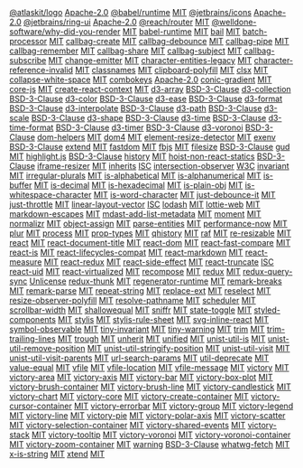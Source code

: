 <chunk include-id="js-libraries">

<tr>
<td>
  <a href="https://www.npmjs.com/package/@atlaskit/logo">@atlaskit/logo</a>
</td>
<td>
  <a href="https://opensource.org/licenses/Apache-2.0">Apache-2.0</a>
</td>
</tr>
<tr>
<td>
  <a href="https://www.npmjs.com/package/@babel/runtime">@babel/runtime</a>
</td>
<td>
  <a href="https://opensource.org/licenses/MIT">MIT</a>
</td>
</tr>
<tr>
<td>
  <a href="https://www.npmjs.com/package/@jetbrains/icons">@jetbrains/icons</a>
</td>
<td>
  <a href="https://opensource.org/licenses/Apache-2.0">Apache-2.0</a>
</td>
</tr>
<tr>
<td>
  <a href="https://www.npmjs.com/package/@jetbrains/ring-ui">@jetbrains/ring-ui</a>
</td>
<td>
  <a href="https://opensource.org/licenses/Apache-2.0">Apache-2.0</a>
</td>
</tr>
<tr>
<td>
  <a href="https://www.npmjs.com/package/@reach/router">@reach/router</a>
</td>
<td>
  <a href="https://opensource.org/licenses/MIT">MIT</a>
</td>
</tr>
<tr>
<td>
  <a href="https://www.npmjs.com/package/@welldone-software/why-did-you-render">@welldone-software/why-did-you-render</a>
</td>
<td>
  <a href="https://opensource.org/licenses/MIT">MIT</a>
</td>
</tr>
<tr>
<td>
  <a href="https://www.npmjs.com/package/babel-runtime">babel-runtime</a>
</td>
<td>
  <a href="https://opensource.org/licenses/MIT">MIT</a>
</td>
</tr>
<tr>
<td>
  <a href="https://www.npmjs.com/package/bail">bail</a>
</td>
<td>
  <a href="https://opensource.org/licenses/MIT">MIT</a>
</td>
</tr>
<tr>
<td>
  <a href="https://www.npmjs.com/package/batch-processor">batch-processor</a>
</td>
<td>
  <a href="https://opensource.org/licenses/MIT">MIT</a>
</td>
</tr>
<tr>
<td>
  <a href="https://www.npmjs.com/package/callbag-create">callbag-create</a>
</td>
<td>
  <a href="https://opensource.org/licenses/MIT">MIT</a>
</td>
</tr>
<tr>
<td>
  <a href="https://www.npmjs.com/package/callbag-debounce">callbag-debounce</a>
</td>
<td>
  <a href="https://opensource.org/licenses/MIT">MIT</a>
</td>
</tr>
<tr>
<td>
  <a href="https://www.npmjs.com/package/callbag-pipe">callbag-pipe</a>
</td>
<td>
  <a href="https://opensource.org/licenses/MIT">MIT</a>
</td>
</tr>
<tr>
<td>
  <a href="https://www.npmjs.com/package/callbag-remember">callbag-remember</a>
</td>
<td>
  <a href="https://opensource.org/licenses/MIT">MIT</a>
</td>
</tr>
<tr>
<td>
  <a href="https://www.npmjs.com/package/callbag-share">callbag-share</a>
</td>
<td>
  <a href="https://opensource.org/licenses/MIT">MIT</a>
</td>
</tr>
<tr>
<td>
  <a href="https://www.npmjs.com/package/callbag-subject">callbag-subject</a>
</td>
<td>
  <a href="https://opensource.org/licenses/MIT">MIT</a>
</td>
</tr>
<tr>
<td>
  <a href="https://www.npmjs.com/package/callbag-subscribe">callbag-subscribe</a>
</td>
<td>
  <a href="https://opensource.org/licenses/MIT">MIT</a>
</td>
</tr>
<tr>
<td>
  <a href="https://www.npmjs.com/package/change-emitter">change-emitter</a>
</td>
<td>
  <a href="https://opensource.org/licenses/MIT">MIT</a>
</td>
</tr>
<tr>
<td>
  <a href="https://www.npmjs.com/package/character-entities-legacy">character-entities-legacy</a>
</td>
<td>
  <a href="https://opensource.org/licenses/MIT">MIT</a>
</td>
</tr>
<tr>
<td>
  <a href="https://www.npmjs.com/package/character-reference-invalid">character-reference-invalid</a>
</td>
<td>
  <a href="https://opensource.org/licenses/MIT">MIT</a>
</td>
</tr>
<tr>
<td>
  <a href="https://www.npmjs.com/package/classnames">classnames</a>
</td>
<td>
  <a href="https://opensource.org/licenses/MIT">MIT</a>
</td>
</tr>
<tr>
<td>
  <a href="https://www.npmjs.com/package/clipboard-polyfill">clipboard-polyfill</a>
</td>
<td>
  <a href="https://opensource.org/licenses/MIT">MIT</a>
</td>
</tr>
<tr>
<td>
  <a href="https://www.npmjs.com/package/clsx">clsx</a>
</td>
<td>
  <a href="https://opensource.org/licenses/MIT">MIT</a>
</td>
</tr>
<tr>
<td>
  <a href="https://www.npmjs.com/package/collapse-white-space">collapse-white-space</a>
</td>
<td>
  <a href="https://opensource.org/licenses/MIT">MIT</a>
</td>
</tr>
<tr>
<td>
  <a href="https://www.npmjs.com/package/combokeys">combokeys</a>
</td>
<td>
  <a href="https://opensource.org/licenses/Apache-2.0">Apache-2.0</a>
</td>
</tr>
<tr>
<td>
  <a href="https://www.npmjs.com/package/conic-gradient">conic-gradient</a>
</td>
<td>
  <a href="https://opensource.org/licenses/MIT">MIT</a>
</td>
</tr>
<tr>
<td>
  <a href="https://www.npmjs.com/package/core-js">core-js</a>
</td>
<td>
  <a href="https://opensource.org/licenses/MIT">MIT</a>
</td>
</tr>
<tr>
<td>
  <a href="https://www.npmjs.com/package/create-react-context">create-react-context</a>
</td>
<td>
  <a href="https://opensource.org/licenses/MIT">MIT</a>
</td>
</tr>
<tr>
<td>
  <a href="https://www.npmjs.com/package/d3-array">d3-array</a>
</td>
<td>
  <a href="https://opensource.org/licenses/BSD-3-Clause">BSD-3-Clause</a>
</td>
</tr>
<tr>
<td>
  <a href="https://www.npmjs.com/package/d3-collection">d3-collection</a>
</td>
<td>
  <a href="https://opensource.org/licenses/BSD-3-Clause">BSD-3-Clause</a>
</td>
</tr>
<tr>
<td>
  <a href="https://www.npmjs.com/package/d3-color">d3-color</a>
</td>
<td>
  <a href="https://opensource.org/licenses/BSD-3-Clause">BSD-3-Clause</a>
</td>
</tr>
<tr>
<td>
  <a href="https://www.npmjs.com/package/d3-ease">d3-ease</a>
</td>
<td>
  <a href="https://opensource.org/licenses/BSD-3-Clause">BSD-3-Clause</a>
</td>
</tr>
<tr>
<td>
  <a href="https://www.npmjs.com/package/d3-format">d3-format</a>
</td>
<td>
  <a href="https://opensource.org/licenses/BSD-3-Clause">BSD-3-Clause</a>
</td>
</tr>
<tr>
<td>
  <a href="https://www.npmjs.com/package/d3-interpolate">d3-interpolate</a>
</td>
<td>
  <a href="https://opensource.org/licenses/BSD-3-Clause">BSD-3-Clause</a>
</td>
</tr>
<tr>
<td>
  <a href="https://www.npmjs.com/package/d3-path">d3-path</a>
</td>
<td>
  <a href="https://opensource.org/licenses/BSD-3-Clause">BSD-3-Clause</a>
</td>
</tr>
<tr>
<td>
  <a href="https://www.npmjs.com/package/d3-scale">d3-scale</a>
</td>
<td>
  <a href="https://opensource.org/licenses/BSD-3-Clause">BSD-3-Clause</a>
</td>
</tr>
<tr>
<td>
  <a href="https://www.npmjs.com/package/d3-shape">d3-shape</a>
</td>
<td>
  <a href="https://opensource.org/licenses/BSD-3-Clause">BSD-3-Clause</a>
</td>
</tr>
<tr>
<td>
  <a href="https://www.npmjs.com/package/d3-time">d3-time</a>
</td>
<td>
  <a href="https://opensource.org/licenses/BSD-3-Clause">BSD-3-Clause</a>
</td>
</tr>
<tr>
<td>
  <a href="https://www.npmjs.com/package/d3-time-format">d3-time-format</a>
</td>
<td>
  <a href="https://opensource.org/licenses/BSD-3-Clause">BSD-3-Clause</a>
</td>
</tr>
<tr>
<td>
  <a href="https://www.npmjs.com/package/d3-timer">d3-timer</a>
</td>
<td>
  <a href="https://opensource.org/licenses/BSD-3-Clause">BSD-3-Clause</a>
</td>
</tr>
<tr>
<td>
  <a href="https://www.npmjs.com/package/d3-voronoi">d3-voronoi</a>
</td>
<td>
  <a href="https://opensource.org/licenses/BSD-3-Clause">BSD-3-Clause</a>
</td>
</tr>
<tr>
<td>
  <a href="https://www.npmjs.com/package/dom-helpers">dom-helpers</a>
</td>
<td>
  <a href="https://opensource.org/licenses/MIT">MIT</a>
</td>
</tr>
<tr>
<td>
  <a href="https://www.npmjs.com/package/dom4">dom4</a>
</td>
<td>
  <a href="https://opensource.org/licenses/MIT">MIT</a>
</td>
</tr>
<tr>
<td>
  <a href="https://www.npmjs.com/package/element-resize-detector">element-resize-detector</a>
</td>
<td>
  <a href="https://opensource.org/licenses/MIT">MIT</a>
</td>
</tr>
<tr>
<td>
  <a href="https://www.npmjs.com/package/exenv">exenv</a>
</td>
<td>
  <a href="https://opensource.org/licenses/BSD-3-Clause">BSD-3-Clause</a>
</td>
</tr>
<tr>
<td>
  <a href="https://www.npmjs.com/package/extend">extend</a>
</td>
<td>
  <a href="https://opensource.org/licenses/MIT">MIT</a>
</td>
</tr>
<tr>
<td>
  <a href="https://www.npmjs.com/package/fastdom">fastdom</a>
</td>
<td>
  <a href="https://opensource.org/licenses/MIT">MIT</a>
</td>
</tr>
<tr>
<td>
  <a href="https://www.npmjs.com/package/fbjs">fbjs</a>
</td>
<td>
  <a href="https://opensource.org/licenses/MIT">MIT</a>
</td>
</tr>
<tr>
<td>
  <a href="https://www.npmjs.com/package/filesize">filesize</a>
</td>
<td>
  <a href="https://opensource.org/licenses/BSD-3-Clause">BSD-3-Clause</a>
</td>
</tr>
<tr>
<td>
  <a href="https://www.npmjs.com/package/gud">gud</a>
</td>
<td>
  <a href="https://opensource.org/licenses/MIT">MIT</a>
</td>
</tr>
<tr>
<td>
  <a href="https://www.npmjs.com/package/highlight.js">highlight.js</a>
</td>
<td>
  <a href="https://opensource.org/licenses/BSD-3-Clause">BSD-3-Clause</a>
</td>
</tr>
<tr>
<td>
  <a href="https://www.npmjs.com/package/history">history</a>
</td>
<td>
  <a href="https://opensource.org/licenses/MIT">MIT</a>
</td>
</tr>
<tr>
<td>
  <a href="https://www.npmjs.com/package/hoist-non-react-statics">hoist-non-react-statics</a>
</td>
<td>
  <a href="https://opensource.org/licenses/BSD-3-Clause">BSD-3-Clause</a>
</td>
</tr>
<tr>
<td>
  <a href="https://www.npmjs.com/package/iframe-resizer">iframe-resizer</a>
</td>
<td>
  <a href="https://opensource.org/licenses/MIT">MIT</a>
</td>
</tr>
<tr>
<td>
  <a href="https://www.npmjs.com/package/inherits">inherits</a>
</td>
<td>
  <a href="https://opensource.org/licenses/ISC">ISC</a>
</td>
</tr>
<tr>
<td>
  <a href="https://www.npmjs.com/package/intersection-observer">intersection-observer</a>
</td>
<td>
  <a href="https://opensource.org/licenses/W3C">W3C</a>
</td>
</tr>
<tr>
<td>
  <a href="https://www.npmjs.com/package/invariant">invariant</a>
</td>
<td>
  <a href="https://opensource.org/licenses/MIT">MIT</a>
</td>
</tr>
<tr>
<td>
  <a href="https://www.npmjs.com/package/irregular-plurals">irregular-plurals</a>
</td>
<td>
  <a href="https://opensource.org/licenses/MIT">MIT</a>
</td>
</tr>
<tr>
<td>
  <a href="https://www.npmjs.com/package/is-alphabetical">is-alphabetical</a>
</td>
<td>
  <a href="https://opensource.org/licenses/MIT">MIT</a>
</td>
</tr>
<tr>
<td>
  <a href="https://www.npmjs.com/package/is-alphanumerical">is-alphanumerical</a>
</td>
<td>
  <a href="https://opensource.org/licenses/MIT">MIT</a>
</td>
</tr>
<tr>
<td>
  <a href="https://www.npmjs.com/package/is-buffer">is-buffer</a>
</td>
<td>
  <a href="https://opensource.org/licenses/MIT">MIT</a>
</td>
</tr>
<tr>
<td>
  <a href="https://www.npmjs.com/package/is-decimal">is-decimal</a>
</td>
<td>
  <a href="https://opensource.org/licenses/MIT">MIT</a>
</td>
</tr>
<tr>
<td>
  <a href="https://www.npmjs.com/package/is-hexadecimal">is-hexadecimal</a>
</td>
<td>
  <a href="https://opensource.org/licenses/MIT">MIT</a>
</td>
</tr>
<tr>
<td>
  <a href="https://www.npmjs.com/package/is-plain-obj">is-plain-obj</a>
</td>
<td>
  <a href="https://opensource.org/licenses/MIT">MIT</a>
</td>
</tr>
<tr>
<td>
  <a href="https://www.npmjs.com/package/is-whitespace-character">is-whitespace-character</a>
</td>
<td>
  <a href="https://opensource.org/licenses/MIT">MIT</a>
</td>
</tr>
<tr>
<td>
  <a href="https://www.npmjs.com/package/is-word-character">is-word-character</a>
</td>
<td>
  <a href="https://opensource.org/licenses/MIT">MIT</a>
</td>
</tr>
<tr>
<td>
  <a href="https://www.npmjs.com/package/just-debounce-it">just-debounce-it</a>
</td>
<td>
  <a href="https://opensource.org/licenses/MIT">MIT</a>
</td>
</tr>
<tr>
<td>
  <a href="https://www.npmjs.com/package/just-throttle">just-throttle</a>
</td>
<td>
  <a href="https://opensource.org/licenses/MIT">MIT</a>
</td>
</tr>
<tr>
<td>
  <a href="https://www.npmjs.com/package/linear-layout-vector">linear-layout-vector</a>
</td>
<td>
  <a href="https://opensource.org/licenses/ISC">ISC</a>
</td>
</tr>
<tr>
<td>
  <a href="https://www.npmjs.com/package/lodash">lodash</a>
</td>
<td>
  <a href="https://opensource.org/licenses/MIT">MIT</a>
</td>
</tr>
<tr>
<td>
  <a href="https://www.npmjs.com/package/lottie-web">lottie-web</a>
</td>
<td>
  <a href="https://opensource.org/licenses/MIT">MIT</a>
</td>
</tr>
<tr>
<td>
  <a href="https://www.npmjs.com/package/markdown-escapes">markdown-escapes</a>
</td>
<td>
  <a href="https://opensource.org/licenses/MIT">MIT</a>
</td>
</tr>
<tr>
<td>
  <a href="https://www.npmjs.com/package/mdast-add-list-metadata">mdast-add-list-metadata</a>
</td>
<td>
  <a href="https://opensource.org/licenses/MIT">MIT</a>
</td>
</tr>
<tr>
<td>
  <a href="https://www.npmjs.com/package/moment">moment</a>
</td>
<td>
  <a href="https://opensource.org/licenses/MIT">MIT</a>
</td>
</tr>
<tr>
<td>
  <a href="https://www.npmjs.com/package/normalizr">normalizr</a>
</td>
<td>
  <a href="https://opensource.org/licenses/MIT">MIT</a>
</td>
</tr>
<tr>
<td>
  <a href="https://www.npmjs.com/package/object-assign">object-assign</a>
</td>
<td>
  <a href="https://opensource.org/licenses/MIT">MIT</a>
</td>
</tr>
<tr>
<td>
  <a href="https://www.npmjs.com/package/parse-entities">parse-entities</a>
</td>
<td>
  <a href="https://opensource.org/licenses/MIT">MIT</a>
</td>
</tr>
<tr>
<td>
  <a href="https://www.npmjs.com/package/performance-now">performance-now</a>
</td>
<td>
  <a href="https://opensource.org/licenses/MIT">MIT</a>
</td>
</tr>
<tr>
<td>
  <a href="https://www.npmjs.com/package/plur">plur</a>
</td>
<td>
  <a href="https://opensource.org/licenses/MIT">MIT</a>
</td>
</tr>
<tr>
<td>
  <a href="https://www.npmjs.com/package/process">process</a>
</td>
<td>
  <a href="https://opensource.org/licenses/MIT">MIT</a>
</td>
</tr>
<tr>
<td>
  <a href="https://www.npmjs.com/package/prop-types">prop-types</a>
</td>
<td>
  <a href="https://opensource.org/licenses/MIT">MIT</a>
</td>
</tr>
<tr>
<td>
  <a href="https://www.npmjs.com/package/qhistory">qhistory</a>
</td>
<td>
  <a href="https://opensource.org/licenses/MIT">MIT</a>
</td>
</tr>
<tr>
<td>
  <a href="https://www.npmjs.com/package/raf">raf</a>
</td>
<td>
  <a href="https://opensource.org/licenses/MIT">MIT</a>
</td>
</tr>
<tr>
<td>
  <a href="https://www.npmjs.com/package/re-resizable">re-resizable</a>
</td>
<td>
  <a href="https://opensource.org/licenses/MIT">MIT</a>
</td>
</tr>
<tr>
<td>
  <a href="https://www.npmjs.com/package/react">react</a>
</td>
<td>
  <a href="https://opensource.org/licenses/MIT">MIT</a>
</td>
</tr>
<tr>
<td>
  <a href="https://www.npmjs.com/package/react-document-title">react-document-title</a>
</td>
<td>
  <a href="https://opensource.org/licenses/MIT">MIT</a>
</td>
</tr>
<tr>
<td>
  <a href="https://www.npmjs.com/package/react-dom">react-dom</a>
</td>
<td>
  <a href="https://opensource.org/licenses/MIT">MIT</a>
</td>
</tr>
<tr>
<td>
  <a href="https://www.npmjs.com/package/react-fast-compare">react-fast-compare</a>
</td>
<td>
  <a href="https://opensource.org/licenses/MIT">MIT</a>
</td>
</tr>
<tr>
<td>
  <a href="https://www.npmjs.com/package/react-is">react-is</a>
</td>
<td>
  <a href="https://opensource.org/licenses/MIT">MIT</a>
</td>
</tr>
<tr>
<td>
  <a href="https://www.npmjs.com/package/react-lifecycles-compat">react-lifecycles-compat</a>
</td>
<td>
  <a href="https://opensource.org/licenses/MIT">MIT</a>
</td>
</tr>
<tr>
<td>
  <a href="https://www.npmjs.com/package/react-markdown">react-markdown</a>
</td>
<td>
  <a href="https://opensource.org/licenses/MIT">MIT</a>
</td>
</tr>
<tr>
<td>
  <a href="https://www.npmjs.com/package/react-measure">react-measure</a>
</td>
<td>
  <a href="https://opensource.org/licenses/MIT">MIT</a>
</td>
</tr>
<tr>
<td>
  <a href="https://www.npmjs.com/package/react-redux">react-redux</a>
</td>
<td>
  <a href="https://opensource.org/licenses/MIT">MIT</a>
</td>
</tr>
<tr>
<td>
  <a href="https://www.npmjs.com/package/react-side-effect">react-side-effect</a>
</td>
<td>
  <a href="https://opensource.org/licenses/MIT">MIT</a>
</td>
</tr>
<tr>
<td>
  <a href="https://www.npmjs.com/package/react-truncate">react-truncate</a>
</td>
<td>
  <a href="https://opensource.org/licenses/ISC">ISC</a>
</td>
</tr>
<tr>
<td>
  <a href="https://www.npmjs.com/package/react-uid">react-uid</a>
</td>
<td>
  <a href="https://opensource.org/licenses/MIT">MIT</a>
</td>
</tr>
<tr>
<td>
  <a href="https://www.npmjs.com/package/react-virtualized">react-virtualized</a>
</td>
<td>
  <a href="https://opensource.org/licenses/MIT">MIT</a>
</td>
</tr>
<tr>
<td>
  <a href="https://www.npmjs.com/package/recompose">recompose</a>
</td>
<td>
  <a href="https://opensource.org/licenses/MIT">MIT</a>
</td>
</tr>
<tr>
<td>
  <a href="https://www.npmjs.com/package/redux">redux</a>
</td>
<td>
  <a href="https://opensource.org/licenses/MIT">MIT</a>
</td>
</tr>
<tr>
<td>
  <a href="https://www.npmjs.com/package/redux-query-sync">redux-query-sync</a>
</td>
<td>
  <a href="http://unlicense.org/">Unlicense</a>
</td>
</tr>
<tr>
<td>
  <a href="https://www.npmjs.com/package/redux-thunk">redux-thunk</a>
</td>
<td>
  <a href="https://opensource.org/licenses/MIT">MIT</a>
</td>
</tr>
<tr>
<td>
  <a href="https://www.npmjs.com/package/regenerator-runtime">regenerator-runtime</a>
</td>
<td>
  <a href="https://opensource.org/licenses/MIT">MIT</a>
</td>
</tr>
<tr>
<td>
  <a href="https://www.npmjs.com/package/remark-breaks">remark-breaks</a>
</td>
<td>
  <a href="https://opensource.org/licenses/MIT">MIT</a>
</td>
</tr>
<tr>
<td>
  <a href="https://www.npmjs.com/package/remark-parse">remark-parse</a>
</td>
<td>
  <a href="https://opensource.org/licenses/MIT">MIT</a>
</td>
</tr>
<tr>
<td>
  <a href="https://www.npmjs.com/package/repeat-string">repeat-string</a>
</td>
<td>
  <a href="https://opensource.org/licenses/MIT">MIT</a>
</td>
</tr>
<tr>
<td>
  <a href="https://www.npmjs.com/package/replace-ext">replace-ext</a>
</td>
<td>
  <a href="https://opensource.org/licenses/MIT">MIT</a>
</td>
</tr>
<tr>
<td>
  <a href="https://www.npmjs.com/package/reselect">reselect</a>
</td>
<td>
  <a href="https://opensource.org/licenses/MIT">MIT</a>
</td>
</tr>
<tr>
<td>
  <a href="https://www.npmjs.com/package/resize-observer-polyfill">resize-observer-polyfill</a>
</td>
<td>
  <a href="https://opensource.org/licenses/MIT">MIT</a>
</td>
</tr>
<tr>
<td>
  <a href="https://www.npmjs.com/package/resolve-pathname">resolve-pathname</a>
</td>
<td>
  <a href="https://opensource.org/licenses/MIT">MIT</a>
</td>
</tr>
<tr>
<td>
  <a href="https://www.npmjs.com/package/scheduler">scheduler</a>
</td>
<td>
  <a href="https://opensource.org/licenses/MIT">MIT</a>
</td>
</tr>
<tr>
<td>
  <a href="https://www.npmjs.com/package/scrollbar-width">scrollbar-width</a>
</td>
<td>
  <a href="https://opensource.org/licenses/MIT">MIT</a>
</td>
</tr>
<tr>
<td>
  <a href="https://www.npmjs.com/package/shallowequal">shallowequal</a>
</td>
<td>
  <a href="https://opensource.org/licenses/MIT">MIT</a>
</td>
</tr>
<tr>
<td>
  <a href="https://www.npmjs.com/package/sniffr">sniffr</a>
</td>
<td>
  <a href="https://opensource.org/licenses/MIT">MIT</a>
</td>
</tr>
<tr>
<td>
  <a href="https://www.npmjs.com/package/state-toggle">state-toggle</a>
</td>
<td>
  <a href="https://opensource.org/licenses/MIT">MIT</a>
</td>
</tr>
<tr>
<td>
  <a href="https://www.npmjs.com/package/styled-components">styled-components</a>
</td>
<td>
  <a href="https://opensource.org/licenses/MIT">MIT</a>
</td>
</tr>
<tr>
<td>
  <a href="https://www.npmjs.com/package/stylis">stylis</a>
</td>
<td>
  <a href="https://opensource.org/licenses/MIT">MIT</a>
</td>
</tr>
<tr>
<td>
  <a href="https://www.npmjs.com/package/stylis-rule-sheet">stylis-rule-sheet</a>
</td>
<td>
  <a href="https://opensource.org/licenses/MIT">MIT</a>
</td>
</tr>
<tr>
<td>
  <a href="https://www.npmjs.com/package/svg-inline-react">svg-inline-react</a>
</td>
<td>
  <a href="https://opensource.org/licenses/MIT">MIT</a>
</td>
</tr>
<tr>
<td>
  <a href="https://www.npmjs.com/package/symbol-observable">symbol-observable</a>
</td>
<td>
  <a href="https://opensource.org/licenses/MIT">MIT</a>
</td>
</tr>
<tr>
<td>
  <a href="https://www.npmjs.com/package/tiny-invariant">tiny-invariant</a>
</td>
<td>
  <a href="https://opensource.org/licenses/MIT">MIT</a>
</td>
</tr>
<tr>
<td>
  <a href="https://www.npmjs.com/package/tiny-warning">tiny-warning</a>
</td>
<td>
  <a href="https://opensource.org/licenses/MIT">MIT</a>
</td>
</tr>
<tr>
<td>
  <a href="https://www.npmjs.com/package/trim">trim</a>
</td>
<td>
  <a href="https://opensource.org/licenses/MIT">MIT</a>
</td>
</tr>
<tr>
<td>
  <a href="https://www.npmjs.com/package/trim-trailing-lines">trim-trailing-lines</a>
</td>
<td>
  <a href="https://opensource.org/licenses/MIT">MIT</a>
</td>
</tr>
<tr>
<td>
  <a href="https://www.npmjs.com/package/trough">trough</a>
</td>
<td>
  <a href="https://opensource.org/licenses/MIT">MIT</a>
</td>
</tr>
<tr>
<td>
  <a href="https://www.npmjs.com/package/unherit">unherit</a>
</td>
<td>
  <a href="https://opensource.org/licenses/MIT">MIT</a>
</td>
</tr>
<tr>
<td>
  <a href="https://www.npmjs.com/package/unified">unified</a>
</td>
<td>
  <a href="https://opensource.org/licenses/MIT">MIT</a>
</td>
</tr>
<tr>
<td>
  <a href="https://www.npmjs.com/package/unist-util-is">unist-util-is</a>
</td>
<td>
  <a href="https://opensource.org/licenses/MIT">MIT</a>
</td>
</tr>
<tr>
<td>
  <a href="https://www.npmjs.com/package/unist-util-remove-position">unist-util-remove-position</a>
</td>
<td>
  <a href="https://opensource.org/licenses/MIT">MIT</a>
</td>
</tr>
<tr>
<td>
  <a href="https://www.npmjs.com/package/unist-util-stringify-position">unist-util-stringify-position</a>
</td>
<td>
  <a href="https://opensource.org/licenses/MIT">MIT</a>
</td>
</tr>
<tr>
<td>
  <a href="https://www.npmjs.com/package/unist-util-visit">unist-util-visit</a>
</td>
<td>
  <a href="https://opensource.org/licenses/MIT">MIT</a>
</td>
</tr>
<tr>
<td>
  <a href="https://www.npmjs.com/package/unist-util-visit-parents">unist-util-visit-parents</a>
</td>
<td>
  <a href="https://opensource.org/licenses/MIT">MIT</a>
</td>
</tr>
<tr>
<td>
  <a href="https://www.npmjs.com/package/url-search-params">url-search-params</a>
</td>
<td>
  <a href="https://opensource.org/licenses/MIT">MIT</a>
</td>
</tr>
<tr>
<td>
  <a href="https://www.npmjs.com/package/util-deprecate">util-deprecate</a>
</td>
<td>
  <a href="https://opensource.org/licenses/MIT">MIT</a>
</td>
</tr>
<tr>
<td>
  <a href="https://www.npmjs.com/package/value-equal">value-equal</a>
</td>
<td>
  <a href="https://opensource.org/licenses/MIT">MIT</a>
</td>
</tr>
<tr>
<td>
  <a href="https://www.npmjs.com/package/vfile">vfile</a>
</td>
<td>
  <a href="https://opensource.org/licenses/MIT">MIT</a>
</td>
</tr>
<tr>
<td>
  <a href="https://www.npmjs.com/package/vfile-location">vfile-location</a>
</td>
<td>
  <a href="https://opensource.org/licenses/MIT">MIT</a>
</td>
</tr>
<tr>
<td>
  <a href="https://www.npmjs.com/package/vfile-message">vfile-message</a>
</td>
<td>
  <a href="https://opensource.org/licenses/MIT">MIT</a>
</td>
</tr>
<tr>
<td>
  <a href="https://www.npmjs.com/package/victory">victory</a>
</td>
<td>
  <a href="https://opensource.org/licenses/MIT">MIT</a>
</td>
</tr>
<tr>
<td>
  <a href="https://www.npmjs.com/package/victory-area">victory-area</a>
</td>
<td>
  <a href="https://opensource.org/licenses/MIT">MIT</a>
</td>
</tr>
<tr>
<td>
  <a href="https://www.npmjs.com/package/victory-axis">victory-axis</a>
</td>
<td>
  <a href="https://opensource.org/licenses/MIT">MIT</a>
</td>
</tr>
<tr>
<td>
  <a href="https://www.npmjs.com/package/victory-bar">victory-bar</a>
</td>
<td>
  <a href="https://opensource.org/licenses/MIT">MIT</a>
</td>
</tr>
<tr>
<td>
  <a href="https://www.npmjs.com/package/victory-box-plot">victory-box-plot</a>
</td>
<td>
  <a href="https://opensource.org/licenses/MIT">MIT</a>
</td>
</tr>
<tr>
<td>
  <a href="https://www.npmjs.com/package/victory-brush-container">victory-brush-container</a>
</td>
<td>
  <a href="https://opensource.org/licenses/MIT">MIT</a>
</td>
</tr>
<tr>
<td>
  <a href="https://www.npmjs.com/package/victory-brush-line">victory-brush-line</a>
</td>
<td>
  <a href="https://opensource.org/licenses/MIT">MIT</a>
</td>
</tr>
<tr>
<td>
  <a href="https://www.npmjs.com/package/victory-candlestick">victory-candlestick</a>
</td>
<td>
  <a href="https://opensource.org/licenses/MIT">MIT</a>
</td>
</tr>
<tr>
<td>
  <a href="https://www.npmjs.com/package/victory-chart">victory-chart</a>
</td>
<td>
  <a href="https://opensource.org/licenses/MIT">MIT</a>
</td>
</tr>
<tr>
<td>
  <a href="https://www.npmjs.com/package/victory-core">victory-core</a>
</td>
<td>
  <a href="https://opensource.org/licenses/MIT">MIT</a>
</td>
</tr>
<tr>
<td>
  <a href="https://www.npmjs.com/package/victory-create-container">victory-create-container</a>
</td>
<td>
  <a href="https://opensource.org/licenses/MIT">MIT</a>
</td>
</tr>
<tr>
<td>
  <a href="https://www.npmjs.com/package/victory-cursor-container">victory-cursor-container</a>
</td>
<td>
  <a href="https://opensource.org/licenses/MIT">MIT</a>
</td>
</tr>
<tr>
<td>
  <a href="https://www.npmjs.com/package/victory-errorbar">victory-errorbar</a>
</td>
<td>
  <a href="https://opensource.org/licenses/MIT">MIT</a>
</td>
</tr>
<tr>
<td>
  <a href="https://www.npmjs.com/package/victory-group">victory-group</a>
</td>
<td>
  <a href="https://opensource.org/licenses/MIT">MIT</a>
</td>
</tr>
<tr>
<td>
  <a href="https://www.npmjs.com/package/victory-legend">victory-legend</a>
</td>
<td>
  <a href="https://opensource.org/licenses/MIT">MIT</a>
</td>
</tr>
<tr>
<td>
  <a href="https://www.npmjs.com/package/victory-line">victory-line</a>
</td>
<td>
  <a href="https://opensource.org/licenses/MIT">MIT</a>
</td>
</tr>
<tr>
<td>
  <a href="https://www.npmjs.com/package/victory-pie">victory-pie</a>
</td>
<td>
  <a href="https://opensource.org/licenses/MIT">MIT</a>
</td>
</tr>
<tr>
<td>
  <a href="https://www.npmjs.com/package/victory-polar-axis">victory-polar-axis</a>
</td>
<td>
  <a href="https://opensource.org/licenses/MIT">MIT</a>
</td>
</tr>
<tr>
<td>
  <a href="https://www.npmjs.com/package/victory-scatter">victory-scatter</a>
</td>
<td>
  <a href="https://opensource.org/licenses/MIT">MIT</a>
</td>
</tr>
<tr>
<td>
  <a href="https://www.npmjs.com/package/victory-selection-container">victory-selection-container</a>
</td>
<td>
  <a href="https://opensource.org/licenses/MIT">MIT</a>
</td>
</tr>
<tr>
<td>
  <a href="https://www.npmjs.com/package/victory-shared-events">victory-shared-events</a>
</td>
<td>
  <a href="https://opensource.org/licenses/MIT">MIT</a>
</td>
</tr>
<tr>
<td>
  <a href="https://www.npmjs.com/package/victory-stack">victory-stack</a>
</td>
<td>
  <a href="https://opensource.org/licenses/MIT">MIT</a>
</td>
</tr>
<tr>
<td>
  <a href="https://www.npmjs.com/package/victory-tooltip">victory-tooltip</a>
</td>
<td>
  <a href="https://opensource.org/licenses/MIT">MIT</a>
</td>
</tr>
<tr>
<td>
  <a href="https://www.npmjs.com/package/victory-voronoi">victory-voronoi</a>
</td>
<td>
  <a href="https://opensource.org/licenses/MIT">MIT</a>
</td>
</tr>
<tr>
<td>
  <a href="https://www.npmjs.com/package/victory-voronoi-container">victory-voronoi-container</a>
</td>
<td>
  <a href="https://opensource.org/licenses/MIT">MIT</a>
</td>
</tr>
<tr>
<td>
  <a href="https://www.npmjs.com/package/victory-zoom-container">victory-zoom-container</a>
</td>
<td>
  <a href="https://opensource.org/licenses/MIT">MIT</a>
</td>
</tr>
<tr>
<td>
  <a href="https://www.npmjs.com/package/warning">warning</a>
</td>
<td>
  <a href="https://opensource.org/licenses/BSD-3-Clause">BSD-3-Clause</a>
</td>
</tr>
<tr>
<td>
  <a href="https://www.npmjs.com/package/whatwg-fetch">whatwg-fetch</a>
</td>
<td>
  <a href="https://opensource.org/licenses/MIT">MIT</a>
</td>
</tr>
<tr>
<td>
  <a href="https://www.npmjs.com/package/x-is-string">x-is-string</a>
</td>
<td>
  <a href="https://opensource.org/licenses/MIT">MIT</a>
</td>
</tr>
<tr>
<td>
  <a href="https://www.npmjs.com/package/xtend">xtend</a>
</td>
<td>
  <a href="https://opensource.org/licenses/MIT">MIT</a>
</td>
</tr>

</chunk>